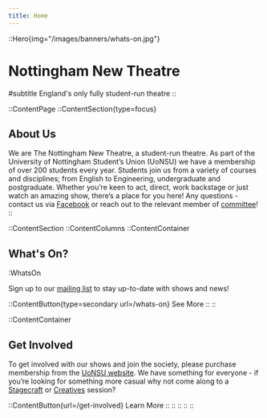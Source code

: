 ```yaml
---
title: Home
---
```


<!-- TODO: Change to local image -->
::Hero{img="/images/banners/whats-on.jpg"}
# Nottingham New Theatre

#subtitle
England's only fully student-run theatre
::

::ContentPage
 ::ContentSection{type=focus}
 ## About Us
 
 We are The Nottingham New Theatre, a student-run theatre. As part of the University of Nottingham Student’s Union (UoNSU) we have a membership of over 200 students every year. Students join us from a variety of courses and disciplines; from English to Engineering, undergraduate and postgraduate. Whether you’re keen to act, direct, work backstage or just watch an amazing show, there’s a place for you here! Any questions - contact us via [Facebook](https://www.facebook.com/thenottinghamnewtheatre) or reach out to the relevant member of [committee](/committee "Committee")!
 ::

 ::ContentSection
  ::ContentColumns
   ::ContentContainer
   ## What's On?

   :WhatsOn

   Sign up to our [mailing list](/mailing-list) to stay up-to-date with shows and news!

   ::ContentButton{type=secondary url=/whats-on}
   See More
   ::
   ::

   ::ContentContainer
   ## Get Involved

   To get involved with our shows and join the society, please purchase membership from the [UoNSU website](https://su.nottingham.ac.uk/activities/view/new-theatre). We have something for everyone - if you’re looking for something more casual why not come along to a [Stagecraft](/get-involved/stagecraft) or [Creatives](/get-involved/creatives) session?

   ::ContentButton{url=/get-involved}
   Learn More
   ::
   ::
  ::
 ::
::
